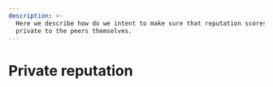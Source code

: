```yaml
---
description: >-
  Here we describe how do we intent to make sure that reputation scores are
  private to the peers themselves.
---
```


# Private reputation

